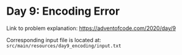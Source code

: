 # Day 9: Encoding Error

Link to problem explanation: https://adventofcode.com/2020/day/9

Corresponding input file is located at: `src/main/resources/day9_encoding/input.txt`